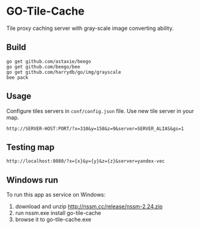 # GO-Tile-Cache

Tile proxy caching server with gray-scale image converting ability.

## Build

```
go get github.com/astaxie/beego
go get github.com/beego/bee
go get github.com/harrydb/go/img/grayscale
bee pack
```

## Usage

Configure tiles servers in `conf/config.json` file. Use new tile server in your map.
```
http://SERVER-HOST:PORT/?x=310&y=158&z=9&server=SERVER_ALIAS&gs=1
```

## Testing map
```
http://localhost:8080/?x={x}&y={y}&z={z}&server=yandex-vec
```

## Windows run

To run this app as service on Windows:
1. download and unzip http://nssm.cc/release/nssm-2.24.zip
2. run nssm.exe install go-tile-cache
3. browse it to go-tile-cache.exe